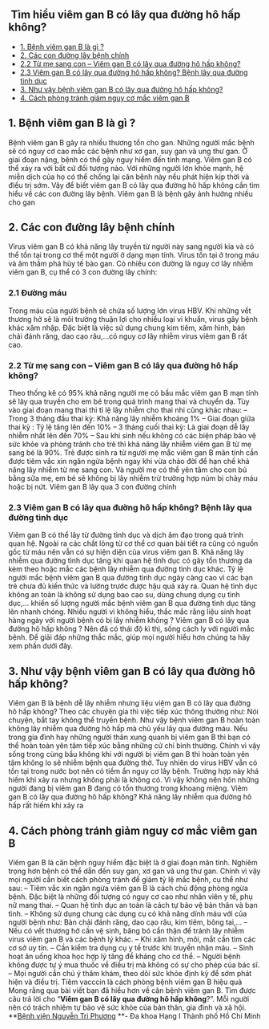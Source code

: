 ## ️ Tìm hiểu viêm gan B có lây qua đường hô hấp không?

  * [1. Bệnh viêm gan B là gì ?](https://bvnguyentriphuong.com.vn/benh-truyen-nhiem/tim-hieu-viem-gan-b-co-lay-qua-duong-ho-hap-khong#1-bnh-vim-gan-b-l-g-)
  * [2. Các con đường lây bệnh chính](https://bvnguyentriphuong.com.vn/benh-truyen-nhiem/tim-hieu-viem-gan-b-co-lay-qua-duong-ho-hap-khong#2-cc-con-ng-ly-bnh-chnh)
  * [2.2 Từ mẹ sang con – Viêm gan B có lây qua đường hô hấp không?](https://bvnguyentriphuong.com.vn/benh-truyen-nhiem/tim-hieu-viem-gan-b-co-lay-qua-duong-ho-hap-khong#22-t-m-sang-con-vim-gan-b-c-ly-qua-ng-h-hp-khng)
  * [2.3 Viêm gan B có lây qua đường hô hấp không? Bệnh lây qua đường tình dục](https://bvnguyentriphuong.com.vn/benh-truyen-nhiem/tim-hieu-viem-gan-b-co-lay-qua-duong-ho-hap-khong#23vim-gan-b-c-ly-qua-ng-h-hp-khng-bnh-ly-qua-ng-tnh-dc)
  * [3. Như vậy bệnh viêm gan B có lây qua đường hô hấp không?](https://bvnguyentriphuong.com.vn/benh-truyen-nhiem/tim-hieu-viem-gan-b-co-lay-qua-duong-ho-hap-khong#3-nh-vy-bnh-vim-gan-b-c-ly-qua-ng-h-hp-khng)
  * [4. Cách phòng tránh giảm nguy cơ mắc viêm gan B ](https://bvnguyentriphuong.com.vn/benh-truyen-nhiem/tim-hieu-viem-gan-b-co-lay-qua-duong-ho-hap-khong#4-cch-phng-trnh-gim-nguy-c-mc-vim-gan-b)


## **1. Bệnh viêm gan B là gì ?**
Bệnh viêm gan B gây ra nhiều thương tổn cho gan. Những người mắc bệnh sẽ có nguy cơ cao mắc các bệnh như xơ gan, suy gan và ung thư gan. Ở giai đoạn nặng, bệnh có thể gây nguy hiểm đến tính mạng. Viêm gan B có thể xảy ra với bất cứ đối tượng nào. Với những người lớn khỏe mạnh, hệ miễn dịch của họ có thể chống lại căn bệnh này nếu phát hiện kịp thời và điều trị sớm. Vậy để biết viêm gan B có lây qua đường hô hấp không cần tìm hiểu về các con đường lây bệnh. 
Viêm gan B là bệnh gây ảnh hưởng nhiều cho gan
## **2. Các con đường lây bệnh chính**
Virus viêm gan B có khả năng lây truyền từ người này sang người kia và có thể tồn tại trong cơ thể một người ở dạng mạn tính. Virus tồn tại ở trong máu và âm thầm phá hủy tế bào gan. Có nhiều con đường là nguy cơ lây nhiễm viêm gan B, cụ thể có 3 con đường lây chính:
### **2.1 Đường máu**
Trong máu của người bệnh sẽ chứa số lượng lớn virus HBV. Khi những vết thương hở sẽ là môi trường thuận lợi cho nhiều loại vi khuẩn, virus gây bệnh khác xâm nhập. Đặc biệt là việc sử dụng chung kim tiêm, xăm hình, bàn chải đánh răng, dao cạo râu,…có nguy cơ lây nhiễm virus viêm gan B rất cao.
### **2.2 Từ mẹ sang con – Viêm gan B có lây qua đường hô hấp không?**
Theo thống kê có 95% khả năng người mẹ có bầu mắc viêm gan B mạn tính sẽ lây qua truyền cho em bé trong quá trình mang thai và chuyển dạ. Tùy vào giai đoạn mang thai thì tỉ lệ lây nhiễm cho thai nhi cũng khác nhau: 
– Trong 3 tháng đầu thai kỳ: Khả năng lây nhiễm khoảng 1%
– Giai đoạn giữa thai kỳ : Tỷ lệ tăng lên đến 10%
– 3 tháng cuối thai kỳ: Là giai đoạn dễ lây nhiễm nhất lên đến 70%
– Sau khi sinh nếu không có các biện pháp bảo vệ sức khỏe và phòng tránh cho trẻ thì khả năng lây nhiễm viêm gan B từ mẹ sang bé là 90%. 
Trẻ được sinh ra từ người mẹ mắc viêm gan B mãn tính cần được tiêm vắc xin ngăn ngừa bệnh ngay khi vừa chào đời để hạn chế khả năng lây nhiễm từ mẹ sang con. Và người mẹ có thể yên tâm cho con bú bằng sữa mẹ, em bé sẽ không bị lây nhiễm trừ trường hợp núm bị chảy máu hoặc bị nứt. 
Viêm gan B lây qua 3 con đường chính
### **2.3 Viêm gan B có lây qua đường hô hấp không? Bệnh lây qua đường tình dục**
Viêm gan B có thể lây từ đường tình dục và dịch âm đạo trong quá trình quan hệ. Ngoài ra các chất lỏng từ cơ thể cơ quan bài tiết ra cũng có nguồn gốc từ máu nên vẫn có sự hiện diện của virus viêm gan B. Khả năng lây nhiễm qua đường tình dục tăng khi quan hệ tình dục có gây tổn thương da kèm theo hoặc mắc các bệnh lây nhiễm qua đường tình dục khác.
Tỷ lệ người mắc bệnh viêm gan B qua đường tình dục ngày càng cao vì các bạn trẻ chưa đủ kiến thức và lường trước được hậu quả xảy ra. Quan hệ tình dục không an toàn là không sử dụng bao cao su, dùng chung dụng cụ tình dục,… khiến số lượng người mắc bệnh viêm gan B qua đường tình dục tăng lên nhanh chóng.
Nhiều người vì không hiểu, thắc mắc rằng liệu sinh hoạt hàng ngày với người bệnh có bị lây nhiễm không ? Viêm gan B có lây qua đường hô hấp không ? Nên đã có thái độ kì thị, sống cách ly với người mắc bệnh. Để giải đáp những thắc mắc, giúp mọi người hiểu hơn chúng ta hãy xem phần dưới đây.
## **3. Như vậy bệnh viêm gan B có lây qua đường hô hấp không?**
Viêm gan B là bệnh dễ lây nhiễm nhưng liệu viêm gan B có lây qua đường hô hấp không? Theo các chuyên gia thì việc tiếp xúc thông thường như: Nói chuyện, bắt tay không thể truyền bệnh. Như vậy bệnh viêm gan B hoàn toàn không lây nhiễm qua đường hô hấp mà chủ yếu lây qua đường máu. Nếu trong gia đình hay những người thân xung quanh bị viêm gan B thì bạn có thể hoàn toàn yên tâm tiếp xúc bằng những cử chỉ bình thường. Chính vì vậy sống trong cùng bầu không khí với người bị viêm gan B thì hoàn toàn yên tâm không lo sẽ nhiễm bệnh qua đường thở. 
Tuy nhiên do virus HBV vẫn có tồn tại trong nước bọt nên có tiềm ẩn nguy cơ lây bệnh. Trường hợp này khá hiếm khi xảy ra nhưng không phải là không có. Vì vậy không nên hôn những người đang bị viêm gan B đang có tổn thương trong khoang miệng.
Viêm gan B có lây qua đường hô hấp không? Khả năng lây nhiễm qua đường hô hấp rất hiếm khi xảy ra
## **4. Cách phòng tránh giảm nguy cơ mắc viêm gan B**
Viêm gan B là căn bệnh nguy hiểm đặc biệt là ở giai đoạn mãn tính. Nghiêm trọng hơn bệnh có thể dẫn đến suy gan, xơ gan và ung thư gan. Chính vì vậy mọi người cần biết cách phòng tránh để giảm tỷ lệ mắc bệnh, cụ thể như sau: 
– Tiêm vắc xin ngăn ngừa viêm gan B là cách chủ động phòng ngừa bệnh. Đặc biệt là những đối tượng có nguy cơ cao như nhân viên y tế, phụ nữ mang thai.
– Quan hệ tình dục an toàn là cách tự bảo vệ bản thân và bạn tình.
– Không sử dụng chung các dụng cụ có khả năng dính máu với của người bệnh như: Bàn chải đánh răng, dao cạo râu, kim tiêm, bông tai,…
– Nếu có vết thương hở cần vệ sinh, băng bó cẩn thận để tránh lây nhiễm virus viêm gan B và các bệnh lý khác.
– Khi xăm hình, môi, mắt cần tìm các cơ sở uy tín.
– Cần kiểm tra dụng cụ y tế trước khi truyền nhận máu.
– Sinh hoạt ăn uống khoa học hợp lý tăng đề kháng cho cơ thể.
– Người bệnh không được tự ý mua thuốc về điều trị mà không có sự cho phép của bác sĩ.
– Mọi người cần chú ý thăm khám, theo dõi sức khỏe định kỳ để sớm phát hiện và điều trị.
Tiêm vacccin là cách phòng bệnh viêm gan B hiệu quả
Mong rằng qua bài viết bạn đã hiểu hơn về căn bệnh viêm gan B. Tìm được câu trả lời cho “**Viêm gan B có lây qua đường hô hấp không**?”. Mỗi người nên có trách nhiệm tự bảo vệ sức khỏe của bản thân, gia đình và xã hội.
**[Bệnh viện Nguyễn Tri Phương](https://bvnguyentriphuong.com.vn/) **- Đa khoa Hạng I Thành phố Hồ Chí Minh

